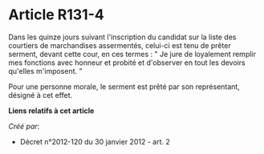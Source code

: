 # Article R131-4

Dans les quinze jours suivant l'inscription du candidat sur la liste des courtiers de marchandises assermentés, celui-ci est
tenu de prêter serment, devant cette cour, en ces termes : " Je jure de loyalement remplir mes fonctions avec honneur et
probité et d'observer en tout les devoirs qu'elles m'imposent. ” 

Pour une personne morale, le serment est prêté par son représentant, désigné à cet effet.

**Liens relatifs à cet article**

_Créé par_:

  - Décret n°2012-120 du 30 janvier 2012 - art. 2
